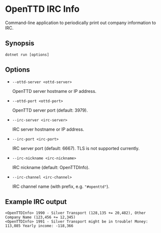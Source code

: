 # OpenTTD IRC Info

Command-line application to periodically print out company information to IRC.

## Synopsis

```
dotnet run [options]
```

## Options

- `--ottd-server <ottd-server>`

  OpenTTD server hostname or IP address.

- `--ottd-port <ottd-port>`

  OpenTTD server port (default: 3979).

- `--irc-server <irc-server>`

  IRC server hostname or IP address.

- `--irc-port <irc-port>`

  IRC server port (default: 6667). TLS is not supported currently.

- `--irc-nickname <irc-nickname>`

  IRC nickname (default: OpenTTDInfo).

- `--irc-channel <irc-channel>`

  IRC channel name (with prefix, e.g. `"#openttd"`).

## Example IRC output

```
<OpenTTDInfo> 1990 - Silver Transport (128,135 += 20,482), Other Company Name (123,456 += 12,345)
<OpenTTDInfo> 1991 - Silver Transport might be in trouble! Money: 113,085 Yearly income: -118,366
```
